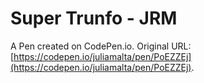 # Super Trunfo - JRM

A Pen created on CodePen.io. Original URL: [https://codepen.io/juliamalta/pen/PoEZZEj](https://codepen.io/juliamalta/pen/PoEZZEj).


